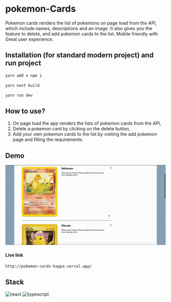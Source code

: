 # pokemon-Cards

Pokemon cards renders the list of pokemons on page load from the API, which include names, descriptions and an image. It also gives you the feature to delete, and add pokemon cards to the list. Mobile friendly with Great user experience.

## Installation (for standard modern project) and run project

```bash
yarn add o npm i
```

```bash
yarn next build
```

```bash
yarn run dev
```

## How to use?

1. On page load the app renders the lists of pokemon cards from the API,
2. Delete a pokemon card by clicking on the delete button,
3. Add your own pokemon cards to the list by visiting the add pokemon page and filling the requirements.

## Demo

![](poke.gif)

#### Live link

```
http://pokemon-cards-kappa.vercel.app/
```

## Stack

<img src="https://cdn.freebiesupply.com/logos/large/2x/react-1-logo-png-transparent.png" alt="react" width="40" height="40"> <img src='https://cdn.worldvectorlogo.com/logos/typescript.svg' alt='typescript' width='40' height='40'>
